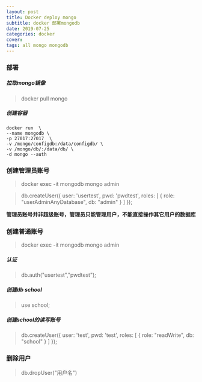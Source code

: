 ```yaml
---
layout: post
title: Docker deploy mongo
subtitle: docker 部署mongodb
date: 2019-07-25
categories: docker
cover: 
tags: all mongo mongodb
---
```


### 部署
##### 拉取mongo镜像
>docker pull mongo

##### 创建容器
```
docker run  \
--name mongodb \
-p 27017:27017  \
-v /mongo/configdb:/data/configdb/ \
-v /mongo/db/:/data/db/ \
-d mongo --auth
```

### 创建管理员账号
> docker exec -it mongodb mongo admin

> db.createUser({ user: 'usertest', pwd: 'pwdtest', roles: [ { role: "userAdminAnyDatabase", db: "admin" } ] });

**管理员账号并非超级账号，管理员只能管理用户，不能直接操作其它用户的数据库**
### 创建普通账号
> docker exec -it mongodb mongo admin

##### 认证
> db.auth("usertest","pwdtest");

##### 创建db school
> use school;

##### 创建school的读写账号
> db.createUser({ user: 'test', pwd: 'test', roles: [ { role: "readWrite", db: "school" } ] });

### 删除用户
> db.dropUser("用户名")